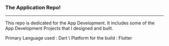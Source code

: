 ### The Application Repo!
---
This repo is dedicated for the App Development. It includes some of the App Development Projects that I designed and built.

Primary Language used : Dart \\
Platform for the build : Flutter
